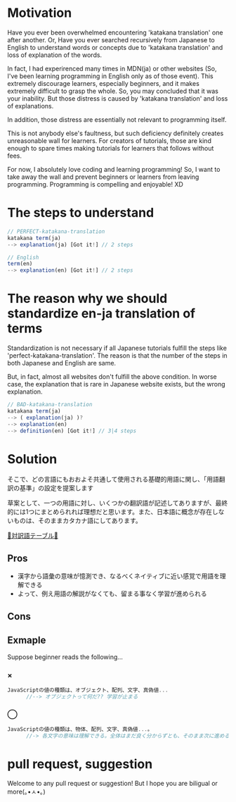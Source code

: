 # Motivation
Have you ever been overwhelmed encountering 'katakana translation' one after another. Or, Have you ever searched recursively from Japanese to English to understand words or concepts due to 'katakana translation' and loss of explanation of the words.

In fact, I had experirenced many times in MDN(ja) or other websites (So, I've been learning programming in English only as of those event). This extremely discourage learners, especially beginners, and it makes extremely difficult to grasp the whole. So, you may concluded that it was your inability. But those distress is caused by 'katakana translation' and loss of explanations.

In addition, those distress are essentially not relevant to programming itself.

This is not anybody else's faultness, but such deficiency definitely creates unreasonable wall for learners. For creators of tutorials, those are kind enough to spare times making tutorials for learners that follows without fees. 


For now, I absolutely love coding and learning programming! So, I want to take away the wall and prevent beginners or learners from leaving programming. Programming is compelling and enjoyable! XD




# The steps to understand

```js
// PERFECT-katakana-translation
katakana term(ja) 
--> explanation(ja) [Got it!] // 2 steps

// English
term(en) 
--> explanation(en) [Got it!] // 2 steps
```




# The reason why we should standardize en-ja translation of terms
Standardization is not necessary if all Japanese tutorials fulfill the steps like 'perfect-katakana-translation'. The reason is that the number of the steps in both Japanese and English are same.

But, in fact, almost all websites don't fulfill the above condition. In worse case, the explanation that is rare in Japanese website exists, but the wrong explanation.


```js
// BAD-katakana-translation
katakana term(ja) 
--> ( explanation(ja) )? 
--> explanation(en) 
--> definition(en) [Got it!] // 3|4 steps
```




# Solution
そこで、どの言語にもおおよそ共通して使用される基礎的用語に関し、「用語翻訳の基準」の設定を提案します　


草案として、一つの用語に対し、いくつかの翻訳語が記述してありますが、最終的には1つにまとめられれば理想だと思います。また、日本語に概念が存在しないものは、そのままカタカナ語にしてあります。

<a href='https://github.com/azmok/TSPJ-Translation-Standard-for-Programming-in-Japan-/blob/master/terms_en_ja.md'>🚀対訳語テーブル🚀</a>



## Pros
- 漢字から語彙の意味が憶測でき、なるべくネイティブに近い感覚で用語を理解できる
- よって、例え用語の解説がなくても、留まる事なく学習が進められる

## Cons



## Exmaple
Suppose beginner reads the following...

### ×
```js
JavaScriptの値の種類は、オブジェクト、配列、文字、真偽値...
      //--> オブジェクトって何だ?? 学習が止まる
```

### ◯
```js
JavaScriptの値の種類は、物体、配列、文字、真偽値...。
      //-> 各文字の意味は理解できる。全体はまだ良く分からずとも、そのまま次に進める
```



# pull request, suggestion
Welcome to any pull request or suggestion! But I hope you are biligual or more(｡•ㅅ•｡)